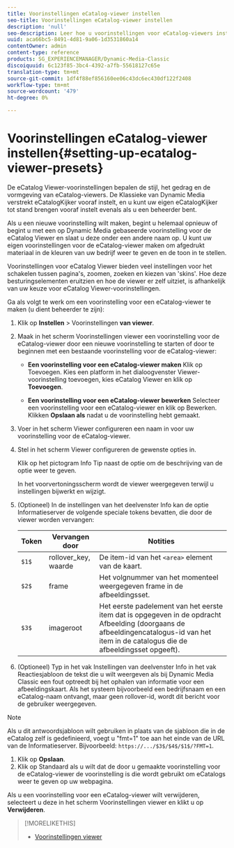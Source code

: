 ```yaml
---
title: Voorinstellingen eCatalog-viewer instellen
seo-title: Voorinstellingen eCatalog-viewer instellen
description: 'null'
seo-description: Leer hoe u voorinstellingen voor eCatalog-viewers instelt.
uuid: aca66bc5-8491-4d81-9a06-1d3531860a14
contentOwner: admin
content-type: reference
products: SG_EXPERIENCEMANAGER/Dynamic-Media-Classic
discoiquuid: 6c123f85-3bc4-4392-a7fb-55618127c65e
translation-type: tm+mt
source-git-commit: 1df4f88ef856160ee06c43dc6ec430df122f2408
workflow-type: tm+mt
source-wordcount: '479'
ht-degree: 0%

---
```



# Voorinstellingen eCatalog-viewer instellen{#setting-up-ecatalog-viewer-presets}

De eCatalog Viewer-voorinstellingen bepalen de stijl, het gedrag en de vormgeving van eCatalog-viewers. De Klassieke van Dynamic Media verstrekt eCatalogKijker vooraf instelt, en u kunt uw eigen eCatalogKijker tot stand brengen vooraf instelt evenals als u een beheerder bent.

Als u een nieuwe voorinstelling wilt maken, begint u helemaal opnieuw of begint u met een op Dynamic Media gebaseerde voorinstelling voor de eCatalog Viewer en slaat u deze onder een andere naam op. U kunt uw eigen voorinstellingen voor de eCatalog-viewer maken om afgedrukt materiaal in de kleuren van uw bedrijf weer te geven en de toon in te stellen.

Voorinstellingen voor eCatalog Viewer bieden veel instellingen voor het schakelen tussen pagina&#39;s, zoomen, zoeken en kiezen van &#39;skins&#39;. Hoe deze besturingselementen eruitzien en hoe de viewer er zelf uitziet, is afhankelijk van uw keuze voor eCatalog Viewer-voorinstellingen.

Ga als volgt te werk om een voorinstelling voor een eCatalog-viewer te maken (u dient beheerder te zijn):

1. Klik op **Instellen** > Voorinstellingen **van viewer**.
1. Maak in het scherm Voorinstellingen viewer een voorinstelling voor de eCatalog-viewer door een nieuwe voorinstelling te starten of door te beginnen met een bestaande voorinstelling voor de eCatalog-viewer:

   * **Een voorinstelling voor een eCatalog-viewer maken** Klik op Toevoegen. Kies een platform in het dialoogvenster Viewer-voorinstelling toevoegen, kies eCatalog Viewer en klik op 
**Toevoegen**.

   * **Een voorinstelling voor een eCatalog-viewer bewerken** Selecteer een voorinstelling voor een eCatalog-viewer en klik op Bewerken. Klikken 
**Opslaan als** nadat u de voorinstelling hebt gemaakt.

1. Voer in het scherm Viewer configureren een naam in voor uw voorinstelling voor de eCatalog-viewer.
1. Stel in het scherm Viewer configureren de gewenste opties in.

   Klik op het pictogram Info Tip naast de optie om de beschrijving van de optie weer te geven.

   In het voorvertoningsscherm wordt de viewer weergegeven terwijl u instellingen bijwerkt en wijzigt.

1. (Optioneel) In de instellingen van het deelvenster Info kan de optie Informatieserver de volgende speciale tokens bevatten, die door de viewer worden vervangen:

   | Token | Vervangen door | Notities |
   |--- |--- |--- |
   | `$1$` | rollover_key, waarde | De item-id van het `<area>` element van de kaart. |
   | `$2$` | frame | Het volgnummer van het momenteel weergegeven frame in de afbeeldingsset. |
   | `$3$` | imageroot | Het eerste padelement van het eerste item dat is opgegeven in de opdracht Afbeelding (doorgaans de afbeeldingencatalogus-id van het item in de catalogus die de afbeeldingsset opgeeft). |

1. (Optioneel) Typ in het vak Instellingen van deelvenster Info in het vak Reactiesjabloon de tekst die u wilt weergeven als bij Dynamic Media Classic een fout optreedt bij het ophalen van informatie voor een afbeeldingskaart. Als het systeem bijvoorbeeld een bedrijfsnaam en een eCatalog-naam ontvangt, maar geen rollover-id, wordt dit bericht voor de gebruiker weergegeven.

>[!NOTE]
>
>Als u dit antwoordsjabloon wilt gebruiken in plaats van de sjabloon die in de eCatalog zelf is gedefinieerd, voegt u &quot;fmt=1&quot; toe aan het einde van de URL van de Informatieserver. Bijvoorbeeld: `https://.../$3$/$4$/$1$/?FMT=1`.

1. Klik op **Opslaan**.
1. Klik op Standaard als u wilt dat de door u gemaakte voorinstelling voor de eCatalog-viewer de voorinstelling is die wordt gebruikt om eCatalogs weer te geven op uw webpagina.

Als u een voorinstelling voor een eCatalog-viewer wilt verwijderen, selecteert u deze in het scherm Voorinstellingen viewer en klikt u op **Verwijderen**.

>[!MORELIKETHIS]
>
>* [Voorinstellingen viewer](application-setup.md#viewer_presets)

